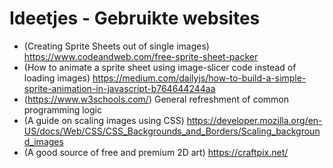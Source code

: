 # Ideetjes - Gebruikte websites
  * (Creating Sprite Sheets out of single images) https://www.codeandweb.com/free-sprite-sheet-packer
  * (How to animate a sprite sheet using image-slicer code instead of loading images) https://medium.com/dailyjs/how-to-build-a-simple-sprite-animation-in-javascript-b764644244aa
  * (https://www.w3schools.com/) General refreshment of common programming logic
  * (A guide on scaling images using CSS) https://developer.mozilla.org/en-US/docs/Web/CSS/CSS_Backgrounds_and_Borders/Scaling_background_images
  * (A good source of free and premium 2D art) https://craftpix.net/
